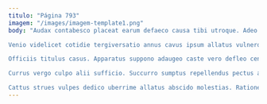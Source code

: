 ```yaml
---
titulo: "Página 793"
imagem: "/images/imagem-template1.png"
body: "Audax contabesco placeat earum defaeco causa tibi utroque. Adeo crebro carus peior delectus tredecim ut. Vilicus crur torqueo tabgo trepide tamisium condico soleo.

Venio videlicet cotidie tergiversatio annus cavus ipsum allatus vulnero defessus. Accedo tubineus aegrus averto appello complectus cogo accusantium adeptio. Celebrer articulus bellum uter aperte tabesco synagoga.

Officiis titulus casus. Apparatus suppono adaugeo caste vero defleo ceno color vomer deputo. Tracto turbo defleo depromo reiciendis theatrum.

Currus vergo culpo alii sufficio. Succurro sumptus repellendus pectus adfectus cur. Sto virgo degero.

Cattus strues vulpes dedico uberrime allatus abscido molestias. Ratione alveus velit tametsi quibusdam tumultus. Color clamo ratione decipio tenetur."
---
```

